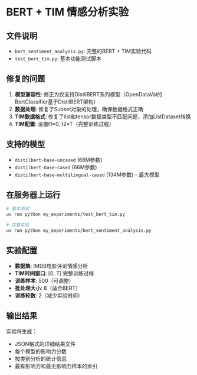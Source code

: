 # BERT + TIM 情感分析实验

## 文件说明

- `bert_sentiment_analysis.py`: 完整的BERT + TIM实验代码
- `test_bert_tim.py`: 基本功能测试脚本

## 修复的问题

1. **模型兼容性**: 修正为仅支持DistilBERT系列模型（OpenDataVal的BertClassifier基于DistilBERT架构）
2. **数据处理**: 修复了Subset对象的处理，确保数据格式正确
3. **TIM数据格式**: 修复了list和tensor数据类型不匹配问题，添加ListDataset转换
4. **TIM配置**: 设置t1=0, t2=T（完整训练过程）

## 支持的模型

- `distilbert-base-uncased` (66M参数)
- `distilbert-base-cased` (66M参数) 
- `distilbert-base-multilingual-cased` (134M参数) - 最大模型

## 在服务器上运行

```bash
# 基本测试
uv run python my_experiments/test_bert_tim.py

# 完整实验
uv run python my_experiments/bert_sentiment_analysis.py
```

## 实验配置

- **数据集**: IMDB电影评论情感分析
- **TIM时间窗口**: [0, T] 完整训练过程
- **训练样本**: 500（可调整）
- **批处理大小**: 8（适合BERT）
- **训练轮数**: 2（减少实验时间）

## 输出结果

实验将生成：
- JSON格式的详细结果文件
- 每个模型的影响力分数
- 按类别分析的统计信息
- 最有影响力和最无影响力样本的索引